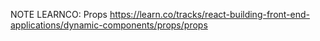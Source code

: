 NOTE LEARNCO:   Props
    https://learn.co/tracks/react-building-front-end-applications/dynamic-components/props/props




